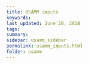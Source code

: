 ```yaml
---
title: USAMM inputs
keywords:
last_updated: June 20, 2018
tags:
summary:
sidebar: usamm_sidebar
permalink: usamm_inputs.html
folder: usamm
---
```

